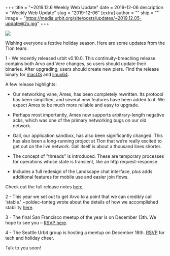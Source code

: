 +++
title = "~2019.12.6 Weekly Web Update"
date = 2019-12-06
description = "Weekly Web Update"
slug = "2019-12-06"
[extra]
author = ""
ship = ""
image = "https://media.urbit.org/site/posts/updates/~2019.12.05-update@2x.jpg"
+++

![](https://media.urbit.org/site/posts/updates/~2019.12.05-update@2x.jpg)

Wishing everyone a festive holiday season. Here are some updates from the Tlon team:

1 -
We recently released urbit v0.10.0. This continuity-breaching release contains both Arvo and Vere changes, so users should update their binaries. After upgrading, users should create new piers. Find the release binary for [macOS](https://github.com/urbit/urbit/releases/download/v0.10.0/urbit-darwin-v0.10.0.tgz) and [linux64](https://github.com/urbit/urbit/releases/download/v0.10.0/urbit-linux64-v0.10.0.tgz).

A few release highlights:

* Our networking vane, Ames, has been completely rewritten. Its protocol has been simplified, and several new features have been added to it. We expect Ames to be much more reliable and easy to upgrade.

* Perhaps most importantly, Ames now supports arbitrary-length negative acks, which was one of the primary networking bugs on our old network.

* Gall, our application sandbox, has also been significantly changed. This has also been a long-running project at Tlon that we’re really excited to get out on the live network. Gall itself is about a thousand lines shorter.

* The concept of "threads" is introduced. These are temporary processes for operations whose state is transient, like an http request-response.

* Includes a full redesign of the Landscape chat interface, plus adds additional features for mobile use and easier join flows.

Check out the full release notes [here](https://github.com/urbit/urbit/releases/tag/v0.10.0).

2 -
This year we set out to get Arvo to a point that we can credibly call ‘stable.' ~poldec-tonteg wrote about the details of how we accomplished stability [here](https://urbit.org/blog/stable-arvo/).

3 -
The final San Francisco meetup of the year is on December 13th. We hope to see you – [RSVP here](https://www.meetup.com/urbit-sf/events/266904108/?rv=ea1_v2&_xtd=gatlbWFpbF9jbGlja9oAJDA0YTUxZjZlLWU1ZGQtNGJkYS1hN2JlLWQwZTc0MDA0ZTAwZA).

4 -
The Seattle Urbit group is hosting a meetup on December 18th. [RSVP](https://www.meetup.com/Urbit-Seattle/events/266619060/) for tech and holiday cheer.


Talk to you soon!